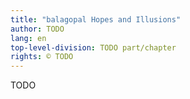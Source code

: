 ```yaml
---
title: "balagopal Hopes and Illusions"
author: TODO
lang: en
top-level-division: TODO part/chapter
rights: © TODO
---
```


TODO

